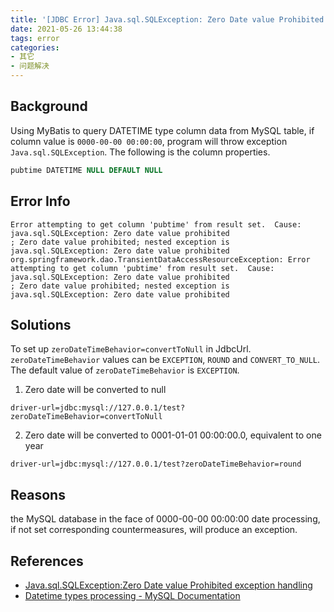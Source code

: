 ```yaml
---
title: '[JDBC Error] Java.sql.SQLException: Zero Date value Prohibited'
date: 2021-05-26 13:44:38
tags: error
categories:
- 其它
- 问题解决
---
```


## Background

Using MyBatis to query DATETIME type column data from MySQL table, if column value is `0000-00-00 00:00:00`, program will throw exception `Java.sql.SQLException`. The following is the column properties.

```sql
pubtime DATETIME NULL DEFAULT NULL
```

## Error Info

```
Error attempting to get column 'pubtime' from result set.  Cause: java.sql.SQLException: Zero date value prohibited
; Zero date value prohibited; nested exception is java.sql.SQLException: Zero date value prohibited
org.springframework.dao.TransientDataAccessResourceException: Error attempting to get column 'pubtime' from result set.  Cause: java.sql.SQLException: Zero date value prohibited
; Zero date value prohibited; nested exception is java.sql.SQLException: Zero date value prohibited
```

## Solutions

To set up `zeroDateTimeBehavior=convertToNull` in JdbcUrl. `zeroDateTimeBehavior` values can be `EXCEPTION`, `ROUND` and `CONVERT_TO_NULL`. The default value of `zeroDateTimeBehavior` is `EXCEPTION`.

1. Zero date will be converted to null

```
driver-url=jdbc:mysql://127.0.0.1/test?zeroDateTimeBehavior=convertToNull
```

2. Zero date will be converted to 0001-01-01 00:00:00.0, equivalent to one year

```
driver-url=jdbc:mysql://127.0.0.1/test?zeroDateTimeBehavior=round
```

## Reasons

the MySQL database in the face of 0000-00-00 00:00:00 date processing, if not set corresponding countermeasures, will produce an exception.

## References

- [Java.sql.SQLException:Zero Date value Prohibited exception handling](https://topic.alibabacloud.com/a/javasqlsqlexceptionzero-date-value-prohibited-exception-handling_1_27_30012188.html)
- [Datetime types processing - MySQL Documentation](https://dev.mysql.com/doc/connector-j/8.0/en/connector-j-connp-props-datetime-types-processing.html)
